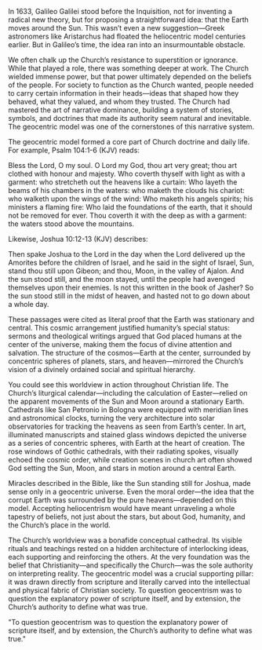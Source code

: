 In 1633, Galileo Galilei stood before the Inquisition, not for inventing a radical new theory, but for proposing a straightforward idea: that the Earth moves around the Sun. This wasn’t even a new suggestion—Greek astronomers like Aristarchus had floated the heliocentric model centuries earlier. But in Galileo’s time, the idea ran into an insurmountable obstacle.

We often chalk up the Church’s resistance to superstition or ignorance. While that played a role, there was something deeper at work. The Church wielded immense power, but that power ultimately depended on the beliefs of the people. For society to function as the Church wanted, people needed to carry certain information in their heads—ideas that shaped how they behaved, what they valued, and whom they trusted. The Church had mastered the art of narrative dominance, building a system of stories, symbols, and doctrines that made its authority seem natural and inevitable. The geocentric model was one of the cornerstones of this narrative system.

The geocentric model formed a core part of Church doctrine and daily life. For example, Psalm 104:1-6 (KJV) reads:

Bless the Lord, O my soul. O Lord my God, thou art very great; thou art clothed with honour and majesty. Who coverth thyself with light as with a garment: who stretcheth out the heavens like a curtain: Who layeth the beams of his chambers in the waters: who maketh the clouds his chariot: who walketh upon the wings of the wind: Who maketh his angels spirits; his ministers a flaming fire: Who laid the foundations of the earth, that it should not be removed for ever. Thou coverth it with the deep as with a garment: the waters stood above the mountains.

Likewise, Joshua 10:12-13 (KJV) describes:

Then spake Joshua to the Lord in the day when the Lord delivered up the Amorites before the children of Israel, and he said in the sight of Israel, Sun, stand thou still upon Gibeon; and thou, Moon, in the valley of Ajalon. And the sun stood still, and the moon stayed, until the people had avenged themselves upon their enemies. Is not this written in the book of Jasher? So the sun stood still in the midst of heaven, and hasted not to go down about a whole day.

These passages were cited as literal proof that the Earth was stationary and central. This cosmic arrangement justified humanity’s special status: sermons and theological writings argued that God placed humans at the center of the universe, making them the focus of divine attention and salvation. The structure of the cosmos—Earth at the center, surrounded by concentric spheres of planets, stars, and heaven—mirrored the Church’s vision of a divinely ordained social and spiritual hierarchy.

You could see this worldview in action throughout Christian life. The Church’s liturgical calendar—including the calculation of Easter—relied on the apparent movements of the Sun and Moon around a stationary Earth. Cathedrals like San Petronio in Bologna were equipped with meridian lines and astronomical clocks, turning the very architecture into solar observatories for tracking the heavens as seen from Earth’s center. In art, illuminated manuscripts and stained glass windows depicted the universe as a series of concentric spheres, with Earth at the heart of creation. The rose windows of Gothic cathedrals, with their radiating spokes, visually echoed the cosmic order, while creation scenes in church art often showed God setting the Sun, Moon, and stars in motion around a central Earth.

Miracles described in the Bible, like the Sun standing still for Joshua, made sense only in a geocentric universe. Even the moral order—the idea that the corrupt Earth was surrounded by the pure heavens—depended on this model. Accepting heliocentrism would have meant unraveling a whole tapestry of beliefs, not just about the stars, but about God, humanity, and the Church’s place in the world.

The Church’s worldview was a bonafide conceptual cathedral. Its visible rituals and teachings rested on a hidden architecture of interlocking ideas, each supporting and reinforcing the others. At the very foundation was the belief that Christianity—and specifically the Church—was the sole authority on interpreting reality. The geocentric model was a crucial supporting pillar: it was drawn directly from scripture and literally carved into the intellectual and physical fabric of Christian society. To question geocentrism was to question the explanatory power of scripture itself, and by extension, the Church’s authority to define what was true.

"To question geocentrism was to question the explanatory power of scripture itself, and by extension, the Church’s authority to define what was true."
